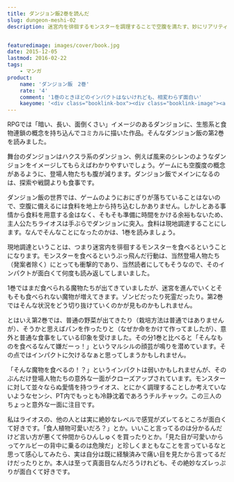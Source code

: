 ```yaml
---
title: ダンジョン飯2巻を読んだ
slug: dungeon-meshi-02
description: 迷宮内を徘徊するモンスターを調理することで空腹を満たす、妙にリアリティのある面白いマンガであるダンジョン飯。第1巻がとても面白くてツボったので、第2巻も心待ちにしていまいた。マルシルの顔芸が少なくてちょっと残念ですが、相変わらず面白いです。


featuredimage: images/cover/book.jpg
date: 2015-12-05
lastmod: 2016-02-22
tags: 
    - マンガ
product:
    name: 'ダンジョン飯　2巻'
    rate: '4'
    comment: '1巻のときほどのインパクトはないけれども、相変わらず面白い'
    kaeyome: '<div class="booklink-box"><div class="booklink-image"><a href="http://www.amazon.co.jp/exec/obidos/asin/4047306762/illusionspace-22/" target="_blank" rel="nofollow" ><img src="http://ecx.images-amazon.com/images/I/51OdtVuVEML._SL160_.jpg" style="border: none;" /></a></div><div class="booklink-info"><div class="booklink-name"><a href="http://www.amazon.co.jp/exec/obidos/asin/4047306762/illusionspace-22/" target="_blank" rel="nofollow" >ダンジョン飯 2巻 (ビームコミックス)</a><div class="booklink-powered-date">posted with <a href="http://yomereba.com" rel="nofollow" target="_blank">ヨメレバ</a></div></div><div class="booklink-detail">九井 諒子 KADOKAWA/エンターブレイン 2015-08-12    </div><div class="booklink-link2"><div class="shoplinkamazon"><a href="http://www.amazon.co.jp/exec/obidos/asin/4047306762/illusionspace-22/" target="_blank" rel="nofollow" >Amazon</a></div><div class="shoplinkkindle"><a href="http://www.amazon.co.jp/exec/obidos/ASIN/B013HF83DA/illusionspace-22/" target="_blank" rel="nofollow" >Kindle</a></div><div class="shoplinkrakuten"><a href="http://hb.afl.rakuten.co.jp/hgc/11acbc01.369b1bf6.11acbc02.cabf9fe9/?pc=http%3A%2F%2Fbooks.rakuten.co.jp%2Frb%2F13352147%2F%3Fscid%3Daf_ich_link_urltxt%26m%3Dhttp%3A%2F%2Fm.rakuten.co.jp%2Fev%2Fbook%2F" target="_blank" rel="nofollow" >楽天ブックス</a></div>                  	  <div class="shoplinkkino"><a href="http://ck.jp.ap.valuecommerce.com/servlet/referral?sid=3085416&pid=882196163&vc_url=http%3A%2F%2Fwww.kinokuniya.co.jp%2Ff%2Fdsg-01-9784047306769" target="_blank" rel="nofollow" >紀伊國屋書店<img src="https://ad.jp.ap.valuecommerce.com/servlet/gifbanner?sid=3085416&pid=882196163" height="1" width="1" border="0"></a></div>	  	  	</div></div><div class="booklink-footer"></div></div>'
---
```


RPGでは「暗い、長い、面倒くさい」イメージのあるダンジョンに、生態系と食物連鎖の概念を持ち込んでコミカルに描いた作品。そんなダンジョン飯の第2巻を読みました。

舞台のダンジョンはハクスラ系のダンジョン、例えば風来のシレンのようなダンジョンをイメージしてもらえばわかりやすいでしょう。ゲームにも空腹度の概念があるように、登場人物たちも腹が減ります。ダンジョン飯でメインになるのは、探索や戦闘よりも食事です。

ダンジョン飯の世界では、ゲームのようにおにぎりが落ちていることはないので、空腹に備えるには食料を地上から持ち込むしかありません。しかしとある事情から食料を用意する金はなく、そもそも準備に時間をかける余裕もないため、主人公たちライオスは手ぶらでダンジョンに突入。食料は現地調達することにします。なんでそんなことになったのかは、1巻を読みましょう。

現地調達ということは、つまり迷宮内を徘徊するモンスターを食べるということになります。モンスターを食べるというぶっ飛んだ行動は、当然登場人物たち（発案者除く）にとっても衝撃的であり、当然読者にしてもそうなので、そのインパクトが面白くて何度も読み返してしまいました。

1巻ではまだ食べられる魔物たちが出てきていましたが、迷宮を進んでいくとそもそも食べられない魔物が増えてきます。ゾンビだったり死霊だったり。第2巻ではそんな状況をどう切り抜けていくのかが見ものかもしれません。

とはいえ第2巻では、普通の野菜が出てきたり（栽培方法は普通ではありませんが）、そうかと思えばパンを作ったりと（なぜか命をかけて作ってましたが）、意外と普通な食事をしている印象を受けました。その分1巻と比べると「そんなものを食べるなんて嫌だーっ！」というマルシルの顔芸が鳴りを潜めています。その点ではインパクトに欠けるなぁと思ってしまうかもしれません。

「そんな魔物を食べるの！？」というインパクトは弱いかもしれませんが、そのぶんだけ登場人物たちの意外な一面がクローズアップされています。モンスターに対して並々ならぬ愛情を持つライオス、とにかく調理することしか考えていないようなセンシ、PT内でもっとも冷静沈着であろうチルチャック。この三人のちょっと意外な一面に注目です。

私はライオスの、他の人とは実に絶妙なレベルで感覚がズレてるところが面白くて好きです。「食人植物可愛いだろ？」とか。いいこと言ってるのは分かるんだけど言い方が悪くて仲間からひんしゅくを買ったりとか。「見た目が可愛いからってケルビーの背中に乗るのは危険だ」と珍しくまともなことを言っているなと思って感心してみたら、実は自分は既に経験済みで痛い目を見たから言ってるだけだったりとか。本人は至って真面目なんだろうけれども、その絶妙なズレっぷりが面白くて好きです。


  